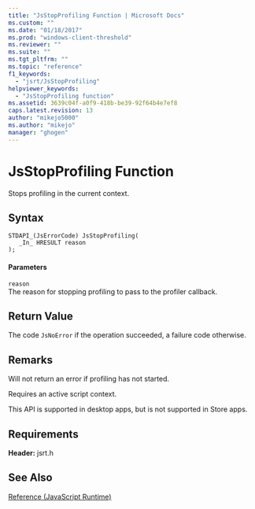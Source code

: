 ```yaml
---
title: "JsStopProfiling Function | Microsoft Docs"
ms.custom: ""
ms.date: "01/18/2017"
ms.prod: "windows-client-threshold"
ms.reviewer: ""
ms.suite: ""
ms.tgt_pltfrm: ""
ms.topic: "reference"
f1_keywords: 
  - "jsrt/JsStopProfiling"
helpviewer_keywords: 
  - "JsStopProfiling function"
ms.assetid: 3639c04f-a0f9-418b-be39-92f64b4e7ef8
caps.latest.revision: 13
author: "mikejo5000"
ms.author: "mikejo"
manager: "ghogen"
---
```

# JsStopProfiling Function
Stops profiling in the current context.  
  
## Syntax  
  
```  
STDAPI_(JsErrorCode) JsStopProfiling(  
   _In_ HRESULT reason  
);  
```  
  
#### Parameters  
 `reason`  
 The reason for stopping profiling to pass to the profiler callback.  
  
## Return Value  
 The code `JsNoError` if the operation succeeded, a failure code otherwise.  
  
## Remarks  
 Will not return an error if profiling has not started.  
  
 Requires an active script context.  
  
 This API is supported in desktop apps, but is not supported in Store apps.  
  
## Requirements  
 **Header:** jsrt.h  
  
## See Also  
 [Reference (JavaScript Runtime)](../chakra-hosting/reference-javascript-runtime.md)
